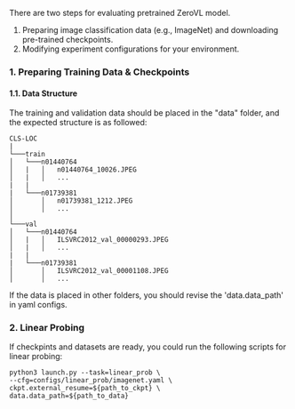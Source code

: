 There are two steps for evaluating pretrained ZeroVL model.
1. Preparing image classification data (e.g., ImageNet) and downloading pre-trained checkpoints.
2. Modifying experiment configurations for your environment.

### 1. Preparing Training Data & Checkpoints

#### 1.1. Data Structure
The training and validation data should be placed in the "data" folder, and the expected structure is as followed:
```
CLS-LOC
|
└───train
│   └───n01440764
│   |   │   n01440764_10026.JPEG
│   |   │   ...
|   |
|   └───n01739381 
│       │   n01739381_1212.JPEG
│       │   ...
│   
└───val
│   └───n01440764
│   |   │   ILSVRC2012_val_00000293.JPEG
│   |   │   ...
|   |
|   └───n01739381 
│       │   ILSVRC2012_val_00001108.JPEG
│       │   ...
```
If the data is placed in other folders, you should revise the 'data.data_path' in yaml configs.


### 2. Linear Probing
If checkpints and datasets are ready, you could run the following scripts for linear probing:
```
python3 launch.py --task=linear_prob \
--cfg=configs/linear_prob/imagenet.yaml \
ckpt.external_resume=${path_to_ckpt} \
data.data_path=${path_to_data}
```
